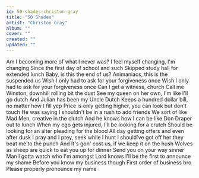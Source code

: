 ```yaml
---
id: 50-shades-christon-gray
title: "50 Shades"
artist: "Christon Gray"
album: ""
cover: ""
created: ""
updated: ""
---
```


Am I becoming more of what I never was?
I feel myself changing, I'm changing
Since the first day of school and such
Skipped study hall for extended lunch
Baby, is this the end of us?
Animaniacs, this is the suspended us
Wish I only had to ask for your forgiveness once
Wish I only had to ask for your forgiveness once
Can I get a witness, church
Call me Winston, downhill rolling bit the dust
See my queen on her own, I'm like I'll go dutch
And Julian has been my Uncle Dutch
Keeps a hundred dollar bill, no matter how I fill yep
Price is only getting higher, you can look but don't touch
He was saying I shouldn't be in a rush to add friends
We sort of like Mad Men, creative in the clutch
And he knows how I can be like 
Don Draper
 out to lunch
When my ego gets injured, I'll be looking for a crutch
Should be looking for an alter pleading for the blood
All day getting offers and even after dusk
I pray and I prey, seek while I hunt
I should've got off her they beat me to the punch
And It's gon' cost us, if we keep it on the hush
Wolves as sheep are quick to eat you up for dinner
Send you on your way sinner
Man I gotta watch who I'm amongst
Lord knows I'll be the first to announce my shame
Before you know my business though
First order of business bro
Please properly pronounce my name